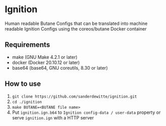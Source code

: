 # Ignition

Human readable Butane Configs that can be translated into machine readable Ignition Configs using the coreos/butane Docker container

## Requirements
- make (GNU Make 4.2.1 or later)
- docker (Docker 20.10.12 or later)
- base64 (base64, GNU coreutils, 8.30 or later)

## How to use

1. `git clone https://github.com/sanderdewitte/ignition.git`
1. `cd ./ignition`
1. `make BUTANE=<BUTANE file name>`
1. Put `ignition.ign.b64` to `Ignition config-data / user-data` property or serve `ignition.ign` with a HTTP server

